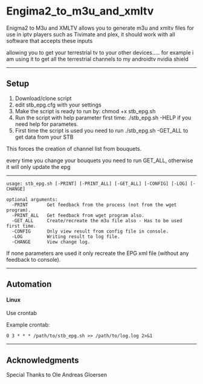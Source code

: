 # Engima2_to_m3u_and_xmltv

Enigma2 to M3u and XMLTV allows you to generate m3u and xmltv files for use in iptv players such as Tivimate and plex,
it should work with all software that accepts these inputs

allowing you to get your terrestrial tv to your other devices.....
for example i am using it to get all the terrestrial channels to my androidtv nvidia shield

---

## Setup
1) Download/clone script 
2) edit stb_epg.cfg with your settings
3) Make the script is ready to run by: chmod +x stb_epg.sh
4) Run the script with help parameter first time: ./stb_epg.sh -HELP if you need help for parametes.
5) First time the script is used you need to run ./stb_epg.sh -GET_ALL 
to get data from your STB

This forces the creation of channel list from bouquets.

every time you change your bouquets you need to run GET_ALL, otherwise it will only update the epg

---

```
usage: stb_epg.sh [-PRINT] [-PRINT_ALL] [-GET_ALL] [-CONFIG] [-LOG] [-CHANGE]

optional arguments:
  -PRINT       Get feedback from the process (not from the wget program).
  -PRINT_ALL   Get feedback from wget program also.
  -GET_ALL     Create/recreate the m3u file also - Has to be used first time.
  -CONFIG      Only view result from config file in console.
  -LOG         Writing result to log file.
  -CHANGE      View change log.

  ```
  If none parameters are used it only recreate the EPG xml file (without any feedback to console).

---

## Automation 
#### Linux
Use crontab 

Example crontab:

`0 3 * * * /path/to/stb_epg.sh >> /path/to/log.log 2>&1`

---

## Acknowledgments
Special Thanks to Ole Andreas Gloersen
